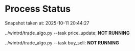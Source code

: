 # Process Status

Snapshot taken at: 2025-10-11 20:44:27

../wintrd/trade_algo.py --task price_update: **NOT RUNNING**

../wintrd/trade_algo.py --task buy_sell: **NOT RUNNING**

